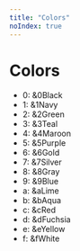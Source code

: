 ```yaml
---
title: "Colors"
noIndex: true
---
```

# Colors
- 0: &0Black
- 1: &1Navy
- 2: &2Green
- 3: &3Teal
- 4: &4Maroon
- 5: &5Purple
- 6: &6Gold
- 7: &7Silver
- 8: &8Gray
- 9: &9Blue
- a: &aLime
- b: &bAqua
- c: &cRed
- d: &dFuchsia
- e: &eYellow
- f: &fWhite
